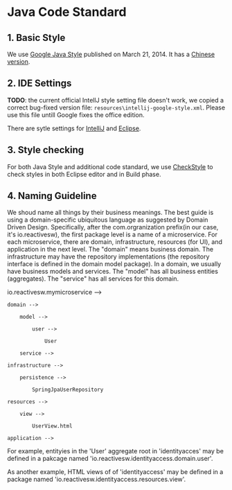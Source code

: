 # Java Code Standard 

## 1. Basic Style
We use [Google Java Style](https://google.github.io/styleguide/javaguide.html) published on March 21, 2014. It has a [Chinese version](http://blog.mosil.biz/2014/05/java-style-guide/).

## 2. IDE Settings
**TODO**: the current official IntellJ style setting file doesn't work, we copied a correct bug-fixed version file: `resources\intellij-google-style.xml`. Please use this file untill Google fixes the office edition. 

There are sytle settings for [IntelliJ](https://github.com/google/styleguide/blob/gh-pages/intellij-java-google-style.xml) and [Eclipse](https://github.com/google/styleguide/blob/gh-pages/eclipse-java-google-style.xml).

## 3. Style checking
For both Java Style and additional code standard, we use [CheckStyle](http://checkstyle.sourceforge.net/) to check styles in both Eclipse editor and in Build phase. 

## 4. Naming Guideline
We shoud name all things by their business meanings. The best guide is using a domain-specific ubiquitous language as suggested by Domain Driven Design. Specifically, after the com.orgranization prefix(in our case, it's io.reactivesw), the first package level is a name of a microservice. For each microservice, there are domain, infrastructure, resources (for UI), and application in the next level. The "domain" means business domain. The infrastructure may have the repository implementations (the repository interface is defined in the domain model package). In a domain, we usually have business models and services. The "model" has all business entities (aggregates). The "service" has all services for this domain. 

io.reactivesw.mymicroservice -->

    domain -->
    
        model -->
        
            user -->
            
                User
                
        service -->
        
    infrastructure -->
    
        persistence -->
        
            SpringJpaUserRepository
            
    resources -->
    
        view -->
        
            UserView.html
            
    application -->
        
            
For example, entityies in the 'User' aggregate root in 'identityacces' may be defined in a pakcage named 'io.reactivesw.identityaccess.domain.user'. 

As another example, HTML views of of 'identityaccess' may be defined in a package named 'io.reactivesw.identityaccess.resources.view'. 

